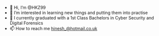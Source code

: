 - 👋 Hi, I’m @HKZ99
- 👀 I’m interested in learning new things and putting them into practise
- 🌱 I currently graduated with a 1st Class Bachelors in Cyber Security and Digital Forensics
- 📫 How to reach me hinesh_@hotmail.co.uk

<!---
HKZ99/HKZ99 is a ✨ special ✨ repository because its `README.md` (this file) appears on your GitHub profile.
You can click the Preview link to take a look at your changes.
--->
